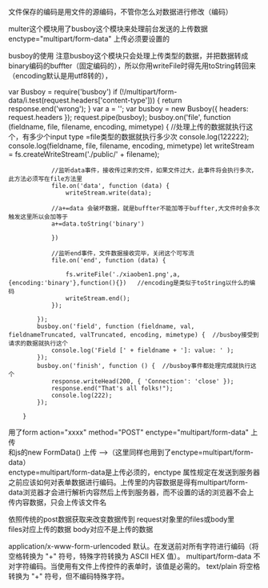 文件保存的编码是用文件的源编码，不管你怎么对数据进行修改（编码）

multer这个模块用了busboy这个模块来处理前台发送的上传数据  enctype="multipart/form-data" 上传必须要设置的

busboy的使用
注意busboy这个模块只会处理上传类型的数据，并把数据转成 binary编码的buffter（固定编码的），所以你用writeFile时得先用toString转回来（encoding默认是用utf8转的），

var Busboy = require('busboy')
 if (!/multipart\/form-data/i.test(request.headers['content-type'])) {
                return response.end('wrong');
            }
			var a = '';
            var busboy = new Busboy({ headers: request.headers });
			request.pipe(busboy);
            busboy.on('file', function (fieldname, file, filename, encoding, mimetype) {  //处理上传的数据就执行这个，有多少个input type =file类型的数据就执行多少次
				console.log(122222);
                console.log(fieldname, file, filename, encoding, mimetype)
                let writeStream = fs.createWriteStream('./public/' + filename);

                //监听data事件，接收传过来的文件，如果文件过大，此事件将会执行多次，此方法必须写在file方法里
                file.on('data', function (data) {
                    writeStream.write(data);
					
				//a+=data 会破坏数据，就是buffter不能加等于buffter,大文件时会多次触发这里所以会加等于
				a+=data.toString('binary')
              
                })

                //监听end事件，文件数据接收完毕，关闭这个可写流
                file.on('end', function (data) {
				
					fs.writeFile('./xiaoben1.png',a,{encoding:'binary'},function(){})   //encoding是类似于toString以什么的编码
                    writeStream.end();
                });

            });
            busboy.on('field', function (fieldname, val, fieldnameTruncated, valTruncated, encoding, mimetype) {  //busboy接受到请求的数据就执行这个
                console.log('Field [' + fieldname + ']: value: ' );
            });
            busboy.on('finish', function () {  //busboy事件都处理完成就执行这个
                response.writeHead(200, { 'Connection': 'close' });
                response.end("That's all folks!");
				console.log(222);
            });
             
        }



用了form action="xxxx" method="POST" enctype="multipart/form-data" 上传 <br/>
  和js的new FormData() 上传 -->（这里同样也用到了enctype=multipart/form-data） <br/> 
  enctype=multipart/form-data是上传必须的，enctype 属性规定在发送到服务器之前应该如何对表单数据进行编码。上传里的内容数据是得有multipart/form-data浏览器才会进行解析内容然后上传到服务器，而不设置的话的浏览器不会上传内容数据，只会上传该文件名<br/>
  
  依照传统的post数据获取来改变数据传到 request对象里的files或body里<br/>
  files对应上传的数据 body对应不是上传的数据
  
  application/x-www-form-urlencoded	默认。在发送前对所有字符进行编码（将空格转换为 "+" 符号，特殊字符转换为 ASCII HEX 值）。
multipart/form-data	不对字符编码。当使用有文件上传控件的表单时，该值是必需的。
text/plain	将空格转换为 "+" 符号，但不编码特殊字符。
